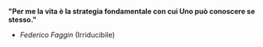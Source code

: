 **"Per me la vita è la strategia fondamentale con cui Uno può conoscere se stesso."**

- _Federico Faggin_ (Irriducibile)

